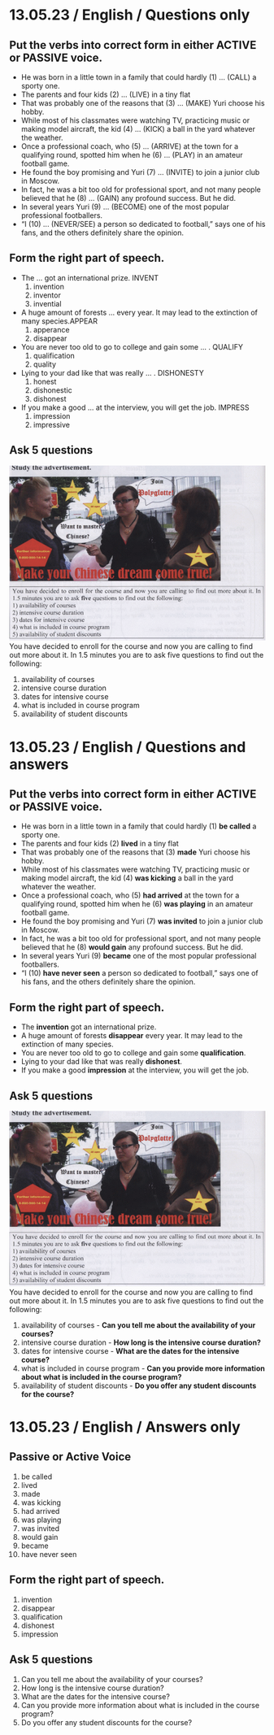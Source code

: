 # 13.05.23 / English / Questions only
## Put the verbs into correct form in either ACTIVE or PASSIVE voice.
- He was born in a little town in a family that could hardly (1) ... (CALL) a sporty one.
- The parents and four kids (2) ... (LIVE) in a tiny flat 
- That was probably one of the reasons that (3) ... (MAKE) Yuri choose his hobby.
- While most of his classmates were watching TV, practicing music or making model aircraft, the kid (4) ... (KICK) a ball in the yard whatever the weather.
- Once a professional coach, who (5) ... (ARRIVE) at the town for a qualifying round, spotted him when he (6) ... (PLAY) in an amateur football game. 
- He found the boy promising and Yuri (7) ... (INVITE) to join a junior club in Moscow.
- In fact, he was a bit too old for professional sport, and not many people believed that he (8) ... (GAIN) any profound success. But he did.
- In several years Yuri (9) ... (BECOME) one of the most popular professional footballers. 
- “I (10) ... (NEVER/SEE) a person so dedicated to football,” says one of his fans, and the others definitely share the opinion.

## Form the right part of speech. 
- The ... got an international prize. INVENT
    1. invention
    2. inventor
    3. invential
- A huge amount of forests ... every year. It may lead to the  extinction of many species.APPEAR
    1. apperance
    2. disappear
- You are never too old to go to college and gain some ... . QUALIFY
    1. qualification
    2. quality
- Lying to your dad like that was really ... . DISHONESTY
    1. honest
    2. dishonestic
    3. dishonest
- If you make a good ... at the interview, you will get the job. IMPRESS
    1. impression
    2. impressive

## Ask 5 questions
![img](images/1.png)
You have decided to enroll for the course and now you are calling to find out more about it. In 1.5 minutes you are to ask five questions to find out the following:
1. availability of courses
2. intensive course duration
3. dates for intensive course
4. what is included in course program
5. availability of student discounts

# 13.05.23 / English / Questions and answers
## Put the verbs into correct form in either ACTIVE or PASSIVE voice.
- He was born in a little town in a family that could hardly (1) **be called** a sporty one.
- The parents and four kids (2) **lived** in a tiny flat 
- That was probably one of the reasons that (3) **made** Yuri choose his hobby.
- While most of his classmates were watching TV, practicing music or making model aircraft, the kid (4) **was kicking** a ball in the yard whatever the weather.
- Once a professional coach, who (5) **had arrived** at the town for a qualifying round, spotted him when he (6) **was playing** in an amateur football game. 
- He found the boy promising and Yuri (7) **was invited** to join a junior club in Moscow.
- In fact, he was a bit too old for professional sport, and not many people believed that he (8) **would gain** any profound success. But he did.
- In several years Yuri (9) **became** one of the most popular professional footballers. 
- “I (10) **have never seen** a person so dedicated to football,” says one of his fans, and the others definitely share the opinion.

## Form the right part of speech. 
- The **invention** got an international prize.
- A huge amount of forests **disappear** every year. It may lead to the  extinction of many species.
- You are never too old to go to college and gain some **qualification**.
- Lying to your dad like that was really **dishonest**.
- If you make a good **impression** at the interview, you will get the job.

## Ask 5 questions
![img](images/1.png)
You have decided to enroll for the course and now you are calling to find out more about it. In 1.5 minutes you are to ask five questions to find out the following:
1. availability of courses - **Can you tell me about the availability of your courses?**
2. intensive course duration - **How long is the intensive course duration?**
3. dates for intensive course - **What are the dates for the intensive course?**
4. what is included in course program - **Can you provide more information about what is included in the course program?**
5. availability of student discounts - **Do you offer any student discounts for the course?**

# 13.05.23 / English / Answers only
## Passive or Active Voice
1. be called
2. lived
3. made
4. was kicking
5. had arrived
6. was playing
7. was invited
8. would gain
9. became
10. have never seen

## Form the right part of speech.
1. invention
2. disappear
3. qualification
4. dishonest
5. impression

## Ask 5 questions
1. Can you tell me about the availability of your courses?
2. How long is the intensive course duration?
3. What are the dates for the intensive course?
4. Can you provide more information about what is included in the course program?
5. Do you offer any student discounts for the course?

